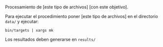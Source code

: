 Procesamiento de [este tipo de archivos]
[con este objetivo].

Para ejecutar el procedimiento poner [este tipo de archivos] en el directorio `data/`
y ejecutar:

```
bin/targets | xargs mk
```

Los resultados deben generarse en `results/`
